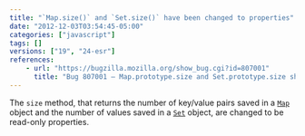 ```yaml
---
title: "`Map.size()` and `Set.size()` have been changed to properties"
date: "2012-12-03T03:54:45-05:00"
categories: ["javascript"]
tags: []
versions: ["19", "24-esr"]
references:
    - url: "https://bugzilla.mozilla.org/show_bug.cgi?id=807001"
      title: "Bug 807001 – Map.prototype.size and Set.prototype.size should be accessor properties"
---
```

The `size` method, that returns the number of key/value pairs saved in a [`Map`](https://developer.mozilla.org/docs/Web/JavaScript/Reference/Global_Objects/Map) object and the number of values saved in a [`Set`](https://developer.mozilla.org/docs/Web/JavaScript/Reference/Global_Objects/Set) object, are changed to be read-only properties.
